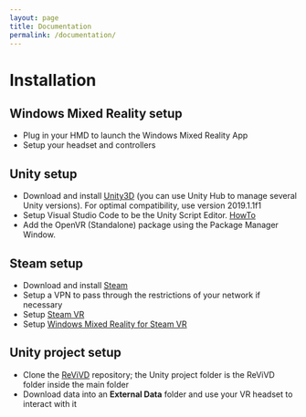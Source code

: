 ```yaml
---
layout: page
title: Documentation
permalink: /documentation/
---
```


# Installation
## Windows Mixed Reality setup

* Plug in your HMD to launch the Windows Mixed Reality App
* Setup your headset and controllers

## Unity setup

* Download and install [Unity3D](https://unity3d.com/fr/get-unity/download) (you can use Unity Hub to manage several Unity versions). For optimal compatibility, use version 2019.1.1f1
* Setup Visual Studio Code to be the Unity Script Editor. [HowTo](https://code.visualstudio.com/docs/other/unity)
* Add the OpenVR (Standalone) package using the Package Manager Window.

## Steam setup

* Download and install [Steam](https://store.steampowered.com/about/?l=french)
* Setup a VPN to pass through the restrictions of your network if necessary
* Setup [Steam VR](https://store.steampowered.com/steamvr?l=french)
* Setup [Windows Mixed Reality for Steam VR](https://store.steampowered.com/app/719950/Windows_Mixed_Reality_for_SteamVR/)

## Unity project setup

* Clone the [ReViVD](https://github.com/AmigoCap/ReViVD) repository; the Unity project folder is the ReViVD folder inside the main folder
* Download data into an **External Data** folder and use your VR headset to interact with it


